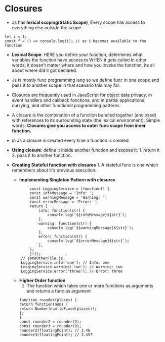 # Closures 
* Js has **lexical scoping(Static Scope)**, Every scope has access to everything else outside the scope.  
```
let i = 1;
const f = () => console.log(i); // so i becomes available to the function
```
* __Lexical Scope__: HERE you define your function, determines what variables the function have access to WHEN it gets called.In other words, it doesn’t matter where and how you invoke the function, its all about where did it got declared.
* Js is mostly func programming lang so we define func in one scope and pass it to another scope in that scenario this may fail. 
* Closures are frequently used in JavaScript for object data privacy, in event handlers and callback functions, and in partial applications, currying, and other functional programming patterns.
* A closure is the combination of a function bundled together (enclosed) with references to its surrounding state (the lexical environment). Simple words: **Closures give you access to outer func scope from inner function.**
* In Js a closure is created every time a function is created.
* **Using closure**: define it inside another function and expose it: 
		1. return it
		2. pass it to another function. 
* __Creating Stateful function with closures__
		1. A stateful func is one which remembers about it's previous execution. 
	* __Implementing Singleton Pattern with closures__
	```
    		const LoggingService = (function() {
		    const infoMessage = 'Info: ';
		    const warningMessage = 'Warning: ';
		    const errorMessage = 'Error: ';
		    return {
		        info: function(str) {
		            console.log(`${infoMessage}${str}`);
		        },
		        warning: function(str) {
		            console.log(`${warningMessage}${str}`);
		        },
		        error: function(str) {
		            console.log(`${errorMessage}${str}`);
		        },
		    };
			})();			.
		// someOtherFile.js
		LoggingService.info('one'); // Info: one
		LoggingService.warning('two'); // Warning: two
		LoggingService.error('three'); // Error: three
    ```

	* __Higher Order function__
		1. The function which takes one or more functions as arguments and returns a func as argument
        ```
    	function rounder(places) {
    	return function(num) {
        return Number(num.toFixed(places));
		};
		}
		const rounder2 = rounder(2);
		const rounder3 = rounder(3);
		rounder2(floatingPoint); // 3.46
		rounder3(floatingPoint); // 3.457
        ```